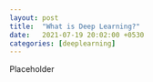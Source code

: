```yaml
---
layout: post
title:  "What is Deep Learning?"
date:   2021-07-19 20:02:00 +0530
categories: [deeplearning]
---
```


Placeholder
